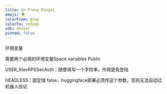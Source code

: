 ```yaml
---
title: Go Proxy Bingai
emoji: 🌍
colorFrom: gray
colorTo: indigo
sdk: docker
pinned: false
---
```


环境变量

需要两个必填的环境变量Space variables Public

USER_KievRPSSecAuth：随便填写一个字符串，作用是免登陆

HEADLESS：固定值 false，huggingface部署必须传这个参数，否则无法自动过机器人验证
